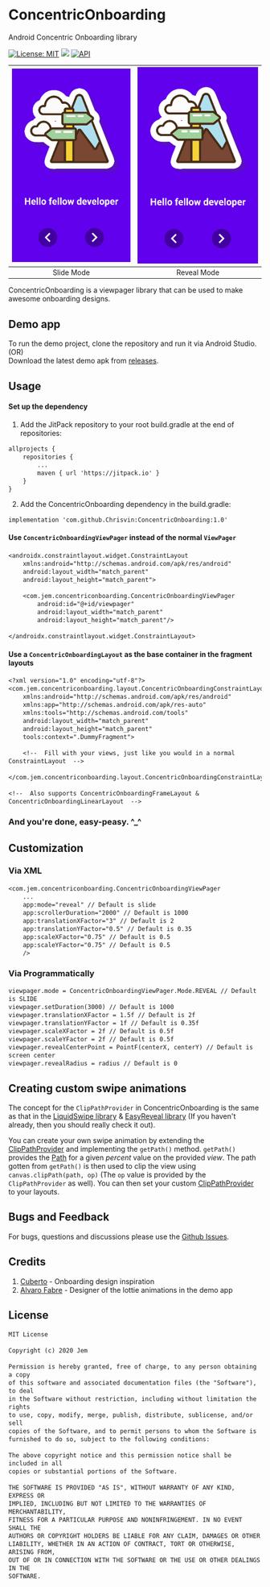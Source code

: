 # ConcentricOnboarding
Android Concentric Onboarding library

 [![License: MIT](https://img.shields.io/badge/License-MIT-silver.svg)](https://opensource.org/licenses/MIT) [![](https://jitpack.io/v/Chrisvin/ConcentricOnboarding.svg)](https://jitpack.io/#Chrisvin/ConcentricOnboarding) [![API](https://img.shields.io/badge/API-21%2B-blue.svg?style=flat)](https://android-arsenal.com/api?level=21) 

| <img src="./screenrecording/slide.gif"/> | <img src="./screenrecording/reveal.gif"/> |
| :-: | :-: |
| Slide Mode | Reveal Mode |

ConcentricOnboarding is a viewpager library that can be used to make awesome onboarding designs.

## Demo app
To run the demo project, clone the repository and run it via Android Studio.
</br>(OR)
</br>Download the latest demo apk from [releases](https://github.com/Chrisvin/ConcentricOnboarding/releases).

## Usage
#### Set up the dependency
1. Add the JitPack repository to your root build.gradle at the end of repositories:
```
allprojects {
	repositories {
		...
		maven { url 'https://jitpack.io' }
	}
}
```
2. Add the ConcentricOnboarding dependency in the build.gradle:
```
implementation 'com.github.Chrisvin:ConcentricOnboarding:1.0'
```

#### Use `ConcentricOnboardingViewPager` instead of the normal `ViewPager`
```
<androidx.constraintlayout.widget.ConstraintLayout 
    xmlns:android="http://schemas.android.com/apk/res/android"
    android:layout_width="match_parent"
    android:layout_height="match_parent">

    <com.jem.concentriconboarding.ConcentricOnboardingViewPager
        android:id="@+id/viewpager"
        android:layout_width="match_parent"
        android:layout_height="match_parent"/>

</androidx.constraintlayout.widget.ConstraintLayout>
```

#### Use a `ConcentricOnboardingLayout` as the base container in the fragment layouts
```
<?xml version="1.0" encoding="utf-8"?>
<com.jem.concentriconboarding.layout.ConcentricOnboardingConstraintLayout
    xmlns:android="http://schemas.android.com/apk/res/android"
    xmlns:app="http://schemas.android.com/apk/res-auto"
    xmlns:tools="http://schemas.android.com/tools"
    android:layout_width="match_parent"
    android:layout_height="match_parent"
    tools:context=".DummyFragment">

    <!--  Fill with your views, just like you would in a normal ConstraintLayout  -->

</com.jem.concentriconboarding.layout.ConcentricOnboardingConstraintLayout>

<!--  Also supports ConcentricOnboardingFrameLayout & ConcentricOnboardingLinearLayout  -->
```

### And you're done, easy-peasy. ^_^

## Customization
### Via XML
```
<com.jem.concentriconboarding.ConcentricOnboardingViewPager
    ...
    app:mode="reveal" // Default is slide
    app:scrollerDuration="2000" // Default is 1000
    app:translationXFactor="3" // Default is 2
    app:translationYFactor="0.5" // Default is 0.35
    app:scaleXFactor="0.75" // Default is 0.5
    app:scaleYFactor="0.75" // Default is 0.5
    />
```
### Via Programmatically
```
viewpager.mode = ConcentricOnboardingViewPager.Mode.REVEAL // Default is SLIDE
viewpager.setDuration(3000) // Default is 1000
viewpager.translationXFactor = 1.5f // Default is 2f
viewpager.translationYFactor = 1f // Default is 0.35f
viewpager.scaleXFactor = 2f // Default is 0.5f
viewpager.scaleYFactor = 2f // Default is 0.5f
viewpager.revealCenterPoint = PointF(centerX, centerY) // Default is screen center
viewpager.revealRadius = radius // Default is 0
```

## Creating custom swipe animations

The concept for the `ClipPathProvider` in ConcentricOnboarding is the same as that in the [LiquidSwipe library](https://github.com/Chrisvin/LiquidSwipe) & [EasyReveal library](https://github.com/Chrisvin/EasyReveal) (If you haven't already, then you should really check it out).

You can create your own swipe animation by extending the [ClipPathProvider](https://github.com/Chrisvin/ConcentricOnboarding/blob/master/concentriconboarding/src/main/java/com/jem/concentriconboarding/base/ClipPathProvider.kt) and implementing the `getPath()` method. `getPath()` provides the [Path](https://developer.android.com/reference/android/graphics/Path) for a given *percent* value on the provided *view*.  The path gotten from `getPath()` is then used to clip the view using `canvas.clipPath(path, op)` (The `op` value is provided by the `ClipPathProvider` as well). You can then set your custom [ClipPathProvider](https://github.com/Chrisvin/ConcentricOnboarding/blob/master/concentriconboarding/src/main/java/com/jem/concentriconboarding/base/ClipPathProvider.kt) to your layouts.

## Bugs and Feedback
For bugs, questions and discussions please use the [Github Issues](https://github.com/Chrisvin/ConcentricOnboarding/issues).

## Credits
1. [Cuberto](https://dribbble.com/shots/6654320-Animated-Onboarding-Screens) - Onboarding design inspiration
2. [Alvaro Fabre](https://lottiefiles.com/tomfabre) - Designer of the lottie animations in the demo app

## License
```
MIT License

Copyright (c) 2020 Jem

Permission is hereby granted, free of charge, to any person obtaining a copy
of this software and associated documentation files (the "Software"), to deal
in the Software without restriction, including without limitation the rights
to use, copy, modify, merge, publish, distribute, sublicense, and/or sell
copies of the Software, and to permit persons to whom the Software is
furnished to do so, subject to the following conditions:

The above copyright notice and this permission notice shall be included in all
copies or substantial portions of the Software.

THE SOFTWARE IS PROVIDED "AS IS", WITHOUT WARRANTY OF ANY KIND, EXPRESS OR
IMPLIED, INCLUDING BUT NOT LIMITED TO THE WARRANTIES OF MERCHANTABILITY,
FITNESS FOR A PARTICULAR PURPOSE AND NONINFRINGEMENT. IN NO EVENT SHALL THE
AUTHORS OR COPYRIGHT HOLDERS BE LIABLE FOR ANY CLAIM, DAMAGES OR OTHER
LIABILITY, WHETHER IN AN ACTION OF CONTRACT, TORT OR OTHERWISE, ARISING FROM,
OUT OF OR IN CONNECTION WITH THE SOFTWARE OR THE USE OR OTHER DEALINGS IN THE
SOFTWARE.
```
